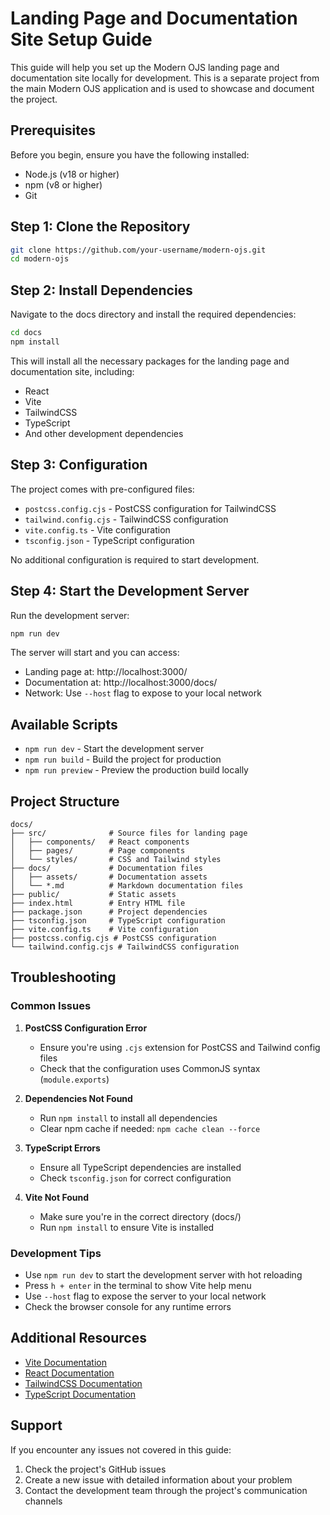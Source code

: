 # Landing Page and Documentation Site Setup Guide

This guide will help you set up the Modern OJS landing page and documentation site locally for development. This is a separate project from the main Modern OJS application and is used to showcase and document the project.

## Prerequisites

Before you begin, ensure you have the following installed:

- Node.js (v18 or higher)
- npm (v8 or higher)
- Git

## Step 1: Clone the Repository

```bash
git clone https://github.com/your-username/modern-ojs.git
cd modern-ojs
```

## Step 2: Install Dependencies

Navigate to the docs directory and install the required dependencies:

```bash
cd docs
npm install
```

This will install all the necessary packages for the landing page and documentation site, including:
- React
- Vite
- TailwindCSS
- TypeScript
- And other development dependencies

## Step 3: Configuration

The project comes with pre-configured files:

- `postcss.config.cjs` - PostCSS configuration for TailwindCSS
- `tailwind.config.cjs` - TailwindCSS configuration
- `vite.config.ts` - Vite configuration
- `tsconfig.json` - TypeScript configuration

No additional configuration is required to start development.

## Step 4: Start the Development Server

Run the development server:

```bash
npm run dev
```

The server will start and you can access:
- Landing page at: http://localhost:3000/
- Documentation at: http://localhost:3000/docs/
- Network: Use `--host` flag to expose to your local network

## Available Scripts

- `npm run dev` - Start the development server
- `npm run build` - Build the project for production
- `npm run preview` - Preview the production build locally

## Project Structure

```
docs/
├── src/              # Source files for landing page
│   ├── components/   # React components
│   ├── pages/        # Page components
│   └── styles/       # CSS and Tailwind styles
├── docs/             # Documentation files
│   ├── assets/       # Documentation assets
│   └── *.md          # Markdown documentation files
├── public/           # Static assets
├── index.html        # Entry HTML file
├── package.json      # Project dependencies
├── tsconfig.json     # TypeScript configuration
├── vite.config.ts    # Vite configuration
├── postcss.config.cjs # PostCSS configuration
└── tailwind.config.cjs # TailwindCSS configuration
```

## Troubleshooting

### Common Issues

1. **PostCSS Configuration Error**
   - Ensure you're using `.cjs` extension for PostCSS and Tailwind config files
   - Check that the configuration uses CommonJS syntax (`module.exports`)

2. **Dependencies Not Found**
   - Run `npm install` to install all dependencies
   - Clear npm cache if needed: `npm cache clean --force`

3. **TypeScript Errors**
   - Ensure all TypeScript dependencies are installed
   - Check `tsconfig.json` for correct configuration

4. **Vite Not Found**
   - Make sure you're in the correct directory (docs/)
   - Run `npm install` to ensure Vite is installed

### Development Tips

- Use `npm run dev` to start the development server with hot reloading
- Press `h + enter` in the terminal to show Vite help menu
- Use `--host` flag to expose the server to your local network
- Check the browser console for any runtime errors

## Additional Resources

- [Vite Documentation](https://vitejs.dev/guide/)
- [React Documentation](https://react.dev/)
- [TailwindCSS Documentation](https://tailwindcss.com/docs)
- [TypeScript Documentation](https://www.typescriptlang.org/docs/)

## Support

If you encounter any issues not covered in this guide:
1. Check the project's GitHub issues
2. Create a new issue with detailed information about your problem
3. Contact the development team through the project's communication channels
